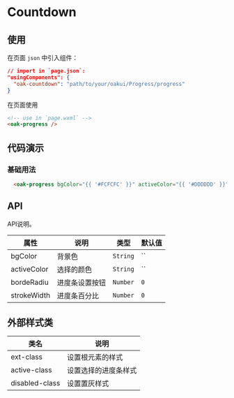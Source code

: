 # Countdown

## 使用

在页面 `json` 中引入组件：

```json
// import in `page.json`:
"usingComponents": {
  "oak-countdown": "path/to/your/oakui/Progress/progress"
}
```

在页面使用
```html
<!-- use in `page.wxml` -->
<oak-progress />
```

## 代码演示
### 基础用法
```html
  <oak-progress bgColor="{{ '#FCFCFC' }}" activeColor="{{ '#DDDDDD' }}" bordeRadiu="{{ 12 }}" strokeWidth="{{ 50 }}"></oak-progress>
```

## API
API说明。

| 属性 | 说明 | 类型 | 默认值 |
|-----------|-----------|-----------|-------------|
| bgColor | 背景色 | `String` | `` |
| activeColor | 选择的颜色 | `String` | `` |
| bordeRadiu | 进度条设置按钮 | `Number` | `0` |
| strokeWidth | 进度条百分比 | `Number` | `0` |

## 外部样式类

| 类名 | 说明 |
|-----------|-----------|
| ext-class | 设置根元素的样式 |
| active-class | 设置选择的进度条样式 |
| disabled-class | 设置置灰样式 |


